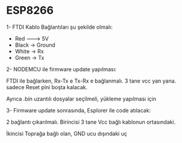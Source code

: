 # ESP8266

1- FTDI Kablo Bağlantıları şu şekilde olmalı:

- Red ---> 5V
- Black -> Ground
- White -> Rx
- Green -> Tx

2- NODEMCU ile firmware update yapılması:

FTDI ile bağlarken,
Rx-Tx e
Tx-Rx e bağlanmalı.
3 tane vcc yan yana. sadece Reset pini boşta kalacak.

Ayrıca .bin uzantılı dosyalar seçilmeli, yükleme yapılması için


3- Firmware update sonrasında, Esplorer ile code atılacak:

2 bağlantı çıkarılmalı.
Birincisi 3 tane Vcc bağlı kablonun ortasındaki.

İkincisi Toprağa bağlı olan, GND ucu dışındaki uç
